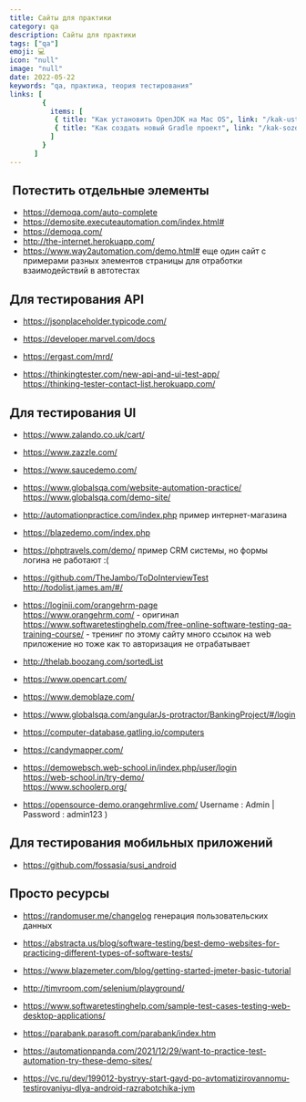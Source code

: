 ```yaml
---
title: Сайты для практики
category: qa
description: Сайты для практики
tags: ["qa"]
emoji: 💻
icon: "null"
image: "null"
date: 2022-05-22
keywords: "qa, практика, теория тестирования"
links: [
        {
          items: [
           { title: "Как установить OpenJDK на Mac OS", link: "/kak-ustanovit-open-jdk-na-mac-os/" },
           { title: "Как создать новый Gradle проект", link: "/kak-sozdat-novyj-gradle-proekt/" },
          ]
        }
      ]
---
```


##  Потестить отдельные элементы

- https://demoqa.com/auto-complete
- https://demosite.executeautomation.com/index.html#
- https://demoqa.com/
- http://the-internet.herokuapp.com/
- https://www.way2automation.com/demo.html#
еще один сайт с примерами разных элементов страницы для отработки взаимодействий в автотестах

## Для тестирования API

- https://jsonplaceholder.typicode.com/

- https://developer.marvel.com/docs
- https://ergast.com/mrd/
- https://thinkingtester.com/new-api-and-ui-test-app/  
https://thinking-tester-contact-list.herokuapp.com/

## Для тестирования UI

- https://www.zalando.co.uk/cart/

- https://www.zazzle.com/

- https://www.saucedemo.com/

- https://www.globalsqa.com/website-automation-practice/
https://www.globalsqa.com/demo-site/

- http://automationpractice.com/index.php
пример интернет-магазина

- https://blazedemo.com/index.php

- https://phptravels.com/demo/
пример CRM системы, но формы логина не работают :(

- https://github.com/TheJambo/ToDoInterviewTest
http://todolist.james.am/#/

- https://loginii.com/orangehrm-page  
https://www.orangehrm.com/ - оригинал  
https://www.softwaretestinghelp.com/free-online-software-testing-qa-training-course/ - тренинг по этому сайту
много ссылок на web приложение но тоже как то авторизация не отрабатывает

- http://thelab.boozang.com/sortedList

- https://www.opencart.com/

- https://www.demoblaze.com/

- https://www.globalsqa.com/angularJs-protractor/BankingProject/#/login

- https://computer-database.gatling.io/computers
- https://candymapper.com/

- https://demowebsch.web-school.in/index.php/user/login  
https://web-school.in/try-demo/  
https://www.schoolerp.org/  

- https://opensource-demo.orangehrmlive.com/  Username : Admin | Password : admin123 )

## Для тестирования мобильных приложений 

- https://github.com/fossasia/susi_android

## Просто ресурсы

- https://randomuser.me/changelog
генерация пользовательских данных

- https://abstracta.us/blog/software-testing/best-demo-websites-for-practicing-different-types-of-software-tests/

- https://www.blazemeter.com/blog/getting-started-jmeter-basic-tutorial

- http://timvroom.com/selenium/playground/

- https://www.softwaretestinghelp.com/sample-test-cases-testing-web-desktop-applications/


- https://parabank.parasoft.com/parabank/index.htm

- https://automationpanda.com/2021/12/29/want-to-practice-test-automation-try-these-demo-sites/

- https://vc.ru/dev/199012-bystryy-start-gayd-po-avtomatizirovannomu-testirovaniyu-dlya-android-razrabotchika-jvm
